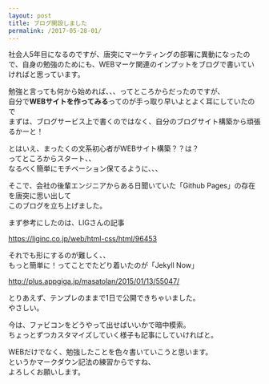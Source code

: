 ```yaml
---
layout: post
title: ブログ開設しました
permalink: /2017-05-28-01/
---
```


社会人5年目になるのですが、唐突にマーケティングの部署に異動になったので、自身の勉強のためにも、WEBマーケ関連のインプットをブログで書いていければと思っています。
  
      
    
  
勉強と言っても何から始めれば、、、ってところからだったのですが、  
自分で**WEBサイトを作ってみる**ってのが手っ取り早いよとよく耳にしていたので  
まずは、ブログサービス上で書くのではなく、自分のブログサイト構築から頑張るかーと！ 
  
 
 
とはいえ、まったくの文系初心者がWEBサイト構築？？は？  
ってところからスタート、、  
なるべく簡単にモチベーション保てるように、、、  
 
 
そこで、会社の後輩エンジニアからある日聞いていた「Github Pages」の存在を唐突に思い出して  
このブログを立ち上げました。  
  
  
まず参考にしたのは、LIGさんの記事  

<https://liginc.co.jp/web/html-css/html/96453>  
   
   
それでも形にするのが難しく、、  
もっと簡単に！ってことでたどり着いたのが「Jekyll Now」

<http://plus.appgiga.jp/masatolan/2015/01/13/55047/>  
  
  
とりあえず、テンプレのままで1日で公開できちゃいました。  
やさしい。  
  
今は、ファビコンをどうやって出せばいいかで暗中模索。  
ちょっとずつカスタマイズしていく様子も記事にしていければと。  
  
        
WEBだけでなく、勉強したことを色々書いていこうと思います。  
というかマークダウン記法の練習からですね、  
よろしくお願いします。  
